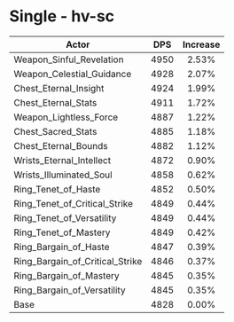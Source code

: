 # Single - hv-sc
| Actor | DPS | Increase |
|---|:---:|:---:|
|Weapon_Sinful_Revelation|4950|2.53%|
|Weapon_Celestial_Guidance|4928|2.07%|
|Chest_Eternal_Insight|4924|1.99%|
|Chest_Eternal_Stats|4911|1.72%|
|Weapon_Lightless_Force|4887|1.22%|
|Chest_Sacred_Stats|4885|1.18%|
|Chest_Eternal_Bounds|4882|1.12%|
|Wrists_Eternal_Intellect|4872|0.90%|
|Wrists_Illuminated_Soul|4858|0.62%|
|Ring_Tenet_of_Haste|4852|0.50%|
|Ring_Tenet_of_Critical_Strike|4849|0.44%|
|Ring_Tenet_of_Versatility|4849|0.44%|
|Ring_Tenet_of_Mastery|4849|0.42%|
|Ring_Bargain_of_Haste|4847|0.39%|
|Ring_Bargain_of_Critical_Strike|4846|0.37%|
|Ring_Bargain_of_Mastery|4845|0.35%|
|Ring_Bargain_of_Versatility|4845|0.35%|
|Base|4828|0.00%|
